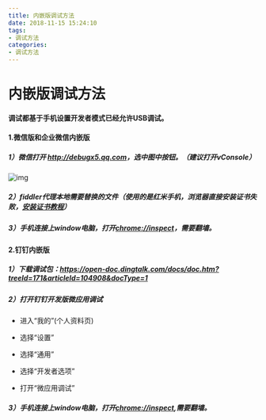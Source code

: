```yaml
---
title: 内嵌版调试方法
date: 2018-11-15 15:24:10
tags: 
- 调试方法
categories: 
- 调试方法
---
```


# 内嵌版调试方法

#### 调试都基于手机设置开发者模式已经允许USB调试。



#### 1.微信版和企业微信内嵌版

##### 1）微信打开 <http://debugx5.qq.com>，选中图中按钮。（建议打开vConsole）

![img](http://39.108.238.15:97/static/images/images/0.png)



##### 2）fiddler代理本地需要替换的文件（使用的是红米手机，浏览器直接安装证书失败，[安装证书教程](https://www.52pojie.cn/thread-722645-1-1.html )）

##### 3）手机连接上window电脑，打开[chrome://inspect](chrome://inspect)，需要翻墙。



#### 2.钉钉内嵌版

##### 1）下载调试包：https://open-doc.dingtalk.com/docs/doc.htm?treeId=171&articleId=104908&docType=1



##### 2）打开钉钉开发版微应用调试

- 进入“我的”(个人资料页)

- 选择“设置”

- 选择“通用”

- 选择“开发者选项”

- 打开“微应用调试”


##### 3）手机连接上window电脑，打开[chrome://inspect](chrome://inspect),需要翻墙。